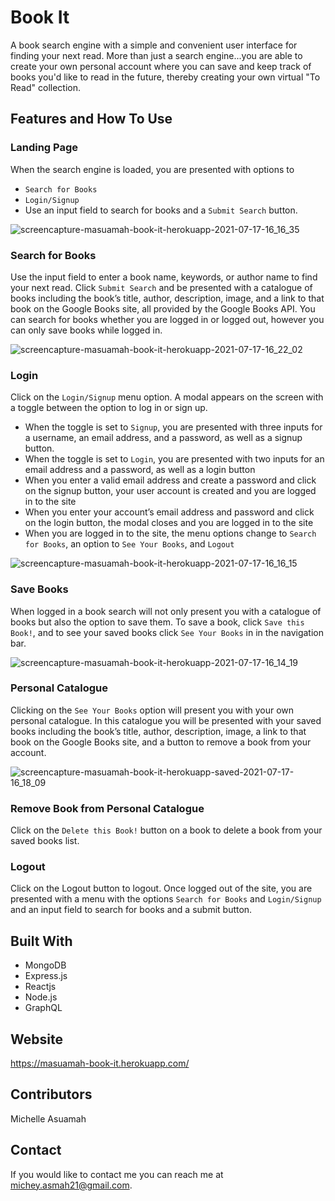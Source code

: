 # Book It

A book search engine with a simple and convenient user interface for finding your next read. More than just a search engine...you are able to create your own 
personal account where you can save and keep track of books you'd like to read in the future, thereby creating your own virtual "To Read" collection.

## Features and How To Use

### Landing Page
When the search engine is loaded, you are presented with options to 
* `Search for Books`
* `Login/Signup` 
*  Use an input field to search for books and a `Submit Search` button.

![screencapture-masuamah-book-it-herokuapp-2021-07-17-16_16_35](https://user-images.githubusercontent.com/77217156/126048488-31b84463-a810-4fab-9282-9e407fd19484.png)

### Search for Books
Use the input field to enter a book name, keywords, or author name to find your next read. Click `Submit Search` and be presented with a catalogue of books including the book’s title, author, description, image, and a link to that book on the Google Books site, all provided by the Google Books API. You can search for books whether you are logged in or logged out, however you can only save books while logged in.

![screencapture-masuamah-book-it-herokuapp-2021-07-17-16_22_02](https://user-images.githubusercontent.com/77217156/126048557-4181074d-fe4c-4346-851e-c603d0cb73d6.png)

### Login
Click on the `Login/Signup` menu option. A modal appears on the screen with a toggle between the option to log in or sign up.
* When the toggle is set to `Signup`, you are presented with three inputs for a username, an email address, and a password, as well as a signup button.
* When the toggle is set to `Login`, you are presented with two inputs for an email address and a password, as well as a login button
* When you enter a valid email address and create a password and click on the signup button, your user account is created and you are logged in to the site
* When  you enter your account’s email address and password and click on the login button, the modal closes and you are logged in to the site
* When you are logged in to the site, the menu options change to `Search for Books`, an option to `See Your Books`, and `Logout`

![screencapture-masuamah-book-it-herokuapp-2021-07-17-16_16_15](https://user-images.githubusercontent.com/77217156/126048492-3ea3a0e3-e9c6-4321-807a-9ebaf2a27e6a.png)

### Save Books
When logged in a book search will not only present you with a catalogue of books but also the option to save them. To save a book, click `Save this Book!`, 
and to see your saved books click `See Your Books` in in the navigation bar.

![screencapture-masuamah-book-it-herokuapp-2021-07-17-16_14_19](https://user-images.githubusercontent.com/77217156/126048518-c3a8bca1-bc48-4303-a393-b502dcf2cd1a.png)

### Personal Catalogue
Clicking on the `See Your Books` option will present you with your own personal catalogue. In this catalogue you will be presented with your saved books 
including the book’s title, author, description, image, a link to that book on the Google Books site, and a button to remove a book from your account.


![screencapture-masuamah-book-it-herokuapp-saved-2021-07-17-16_18_09](https://user-images.githubusercontent.com/77217156/126048587-1aedcaf8-37b7-4880-a022-98b614348eb8.png)

### Remove Book from Personal Catalogue
Click on the `Delete this Book!` button on a book to delete a book from your saved books list.


### Logout
Click on the Logout button to logout. Once logged out of the site, you are presented with a menu with the options `Search for Books` and 
`Login/Signup` and an input field to search for books and a submit button. 

## Built With
* MongoDB
* Express.js
* Reactjs
* Node.js
* GraphQL

## Website
https://masuamah-book-it.herokuapp.com/

## Contributors
Michelle Asuamah

## Contact
If you would like to contact me you can reach me at michey.asmah21@gmail.com.

